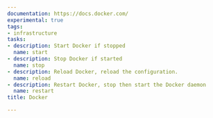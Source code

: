 ```yaml
---
documentation: https://docs.docker.com/
experimental: true
tags:
- infrastructure
tasks:
- description: Start Docker if stopped
  name: start
- description: Stop Docker if started
  name: stop
- description: Reload Docker, reload the configuration.
  name: reload
- description: Restart Docker, stop then start the Docker daemon
  name: restart
title: Docker

---
```

